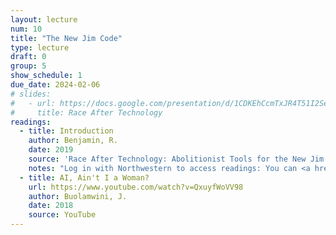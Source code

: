 ```yaml
---
layout: lecture
num: 10
title: "The New Jim Code"
type: lecture
draft: 0
group: 5
show_schedule: 1
due_date: 2024-02-06
# slides:
#   - url: https://docs.google.com/presentation/d/1CDKEhCcmTxJR4T51I2SerH68zrMS79LKKkEX9h6Ie9E/edit?usp=sharing
#     title: Race After Technology
readings:
  - title: Introduction
    author: Benjamin, R.
    date: 2019
    source: 'Race After Technology: Abolitionist Tools for the New Jim Code'
    notes: "Log in with Northwestern to access readings: You can <a href='https://ebookcentral.proquest.com/lib/northwestern/detail.action?docID=5820427#''>download a PDF version</a> or <a href='https://ebookcentral.proquest.com/lib/northwestern/reader.action?docID=5820427&ppg=9'>read it online</a>."
  - title: AI, Ain't I a Woman?
    url: https://www.youtube.com/watch?v=QxuyfWoVV98
    author: Buolamwini, J.
    date: 2018
    source: YouTube
---
```


